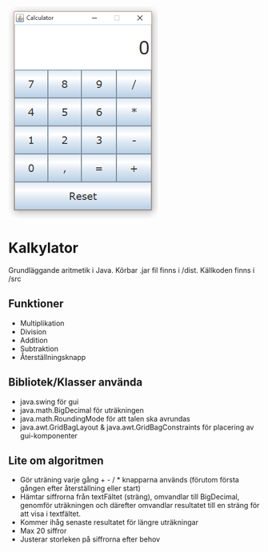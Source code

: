![Calculator](https://raw.githubusercontent.com/Software86/Calculator/master/CalculatorThumb.png)

# Kalkylator
Grundläggande aritmetik i Java.
Körbar .jar fil finns i /dist.
Källkoden finns i /src

## Funktioner
* Multiplikation
* Division
* Addition
* Subtraktion
* Återställningsknapp
 
## Bibliotek/Klasser använda
* java.swing för gui
* java.math.BigDecimal för uträkningen
* java.math.RoundingMode för att talen ska avrundas
* java.awt.GridBagLayout & java.awt.GridBagConstraints för placering av gui-komponenter

## Lite om algoritmen
* Gör uträning varje gång + - / * knapparna används (förutom första gången efter återställning eller start)
* Hämtar siffrorna från textFältet (sträng), omvandlar till BigDecimal, genomför uträkningen och därefter omvandlar resultatet till en     sträng för att visa i textfältet.
* Kommer ihåg senaste resultatet för längre uträkningar
* Max 20 siffror
* Justerar storleken på siffrorna efter behov
